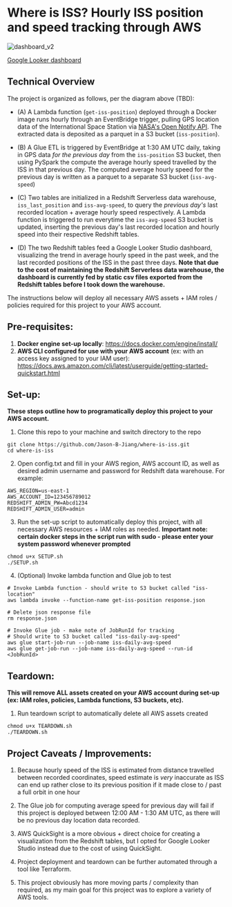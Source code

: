 # Where is ISS? Hourly ISS position and speed tracking through AWS

![dashboard_v2](https://github.com/user-attachments/assets/7d19bcc6-6a93-4770-9653-fca0e51df449)

[Google Looker dashboard](https://lookerstudio.google.com/reporting/5fca6f58-4fe8-43ad-868c-a36d7ae87dd6)

## Technical Overview
The project is organized as follows, per the diagram above (TBD):
- (A) A Lambda function (`get-iss-position`) deployed through a Docker image runs hourly through an EventBridge trigger, pulling GPS location data of the International Space Station via [NASA's Open Notify API](http://open-notify.org/Open-Notify-API/ISS-Location-Now/). The extracted data is deposited as a parquet in a S3 bucket (`iss-position`).

- (B) A Glue ETL is triggered by EventBridge at 1:30 AM UTC daily, taking in GPS data *for the previous day* from the `iss-position` S3 bucket, then using PySpark the compute the average hourly speed travelled by the ISS in that previous day. The computed average hourly speed for the previous day is written as a parquet to a separate S3 bucket (`iss-avg-speed`)

- (C) Two tables are initialized in a Redshift Serverless data warehouse, `iss_last_position` and `iss-avg-speed`, to query the *previous day's* last recorded location + average hourly speed respectively. A Lambda function is triggered to run everytime the `iss-avg-speed` S3 bucket is updated, inserting the previous day's last recorded location and hourly speed into their respective Redshift tables.

- (D) The two Redshift tables feed a Google Looker Studio dashboard, visualizing the trend in average hourly speed in the past week, and the last recorded positions of the ISS in the past three days. **Note that due to the cost of maintaining the Redshift Serverless data warehouse, the dashboard is currently fed by static csv files exported from the Redshift tables before I took down the warehouse.**

The instructions below will deploy all necessary AWS assets + IAM roles / policies required for this project to your AWS account.

## Pre-requisites:
1. **Docker engine set-up locally**: https://docs.docker.com/engine/install/
2. **AWS CLI configured for use with your AWS account** (ex: with an access key assigned to your IAM user): https://docs.aws.amazon.com/cli/latest/userguide/getting-started-quickstart.html

## Set-up:
**These steps outline how to programatically deploy this project to your AWS account.**

1. Clone this repo to your machine and switch directory to the repo
```
git clone https://github.com/Jason-B-Jiang/where-is-iss.git
cd where-is-iss
```

2. Open config.txt and fill in your AWS region, AWS account ID, as well as desired admin username and password for Redshift data warehouse. For example:
```
AWS_REGION=us-east-1
AWS_ACCOUNT_ID=123456789012
REDSHIFT_ADMIN_PW=Abcd1234
REDSHIFT_ADMIN_USER=admin
```

3. Run the set-up script to automatically deploy this project, with all necessary AWS resources + IAM roles as needed.
**Important note: certain docker steps in the script run with sudo - please enter your system password whenever prompted**
```
chmod u+x SETUP.sh
./SETUP.sh
```

4. (Optional) Invoke lambda function and Glue job to test
```
# Invoke Lambda function - should write to S3 bucket called "iss-location"
aws lambda invoke --function-name get-iss-position response.json

# Delete json response file
rm response.json

# Invoke Glue job - make note of JobRunId for tracking
# Should write to S3 bucket called "iss-daily-avg-speed"
aws glue start-job-run --job-name iss-daily-avg-speed
aws glue get-job-run --job-name iss-daily-avg-speed --run-id <JobRunId>
```

## Teardown:
**This will remove ALL assets created on your AWS account during set-up (ex: IAM roles, policies, Lambda functions, S3 buckets, etc).**
1. Run teardown script to automatically delete all AWS assets created
```
chmod u+x TEARDOWN.sh
./TEARDOWN.sh
```

## Project Caveats / Improvements:
1. Because hourly speed of the ISS is estimated from distance travelled between recorded coordinates, speed estimate is *very* inaccurate as ISS can end up rather close to its previous position if it made close to / past a full orbit in one hour

2. The Glue job for computing average speed for previous day will fail if this project is deployed between 12:00 AM - 1:30 AM UTC, as there will be no previous day location data recorded.

3. AWS QuickSight is a more obvious + direct choice for creating a visualization from the Redshift tables, but I opted for Google Looker Studio instead due to the cost of using QuickSight.

4. Project deployment and teardown can be further automated through a tool like Terraform.

5. This project obviously has more moving parts / complexity than required, as my main goal for this project was to explore a variety of AWS tools.
